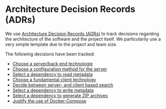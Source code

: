 # Architecture Decision Records (ADRs)

We use [Architecture Decision Records (ADRs)](https://adr.github.io/) to track decisions regarding the architecture of the software and the project itself. We particularily use a very simple template due to the project and team size.

The following decisions have been tracked:
- [Choose a server/back end technologie](01-choose-server-side-language.md)
- [Choose a configuration method for the server](02-configure-server.md)
- [Select a dependency to read metadata](03-read-metadata.md)
- [Choose a fundamental client technology](04-choose-client-technologies.md)
- [Decide between server- and client based search](05-search-type-decision.md)
- [Select a dependency to write metadata](06-write-metadata.md)
- [Select a dependency to generate ZIP archives](07-select-create-zip-dependency.md)
- [Justify the use of Docker-Compose](08-docker-compose.md)